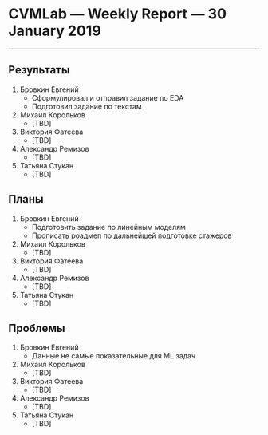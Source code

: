 # CVMLab — Weekly Report — 30 January 2019

----------------

## Результаты

  1. Бровкин Евгений
     - Сформулировал и отправил задание по EDA
     - Подготовил задание по текстам
  2. Михаил Корольков
     - [TBD]
  3. Виктория Фатеева
     - [TBD]
  4. Александр Ремизов
     - [TBD]
  5. Татьяна Стукан
     - [TBD]

## Планы

  1. Бровкин Евгений
     - Подготовить задание по линейным моделям
     - Прописать роадмеп по дальнейшей подготовке стажеров
  2. Михаил Корольков
     - [TBD]
  3. Виктория Фатеева
     - [TBD]
  4. Александр Ремизов
     - [TBD]
  5. Татьяна Стукан
     - [TBD]

## Проблемы

  1. Бровкин Евгений
     - Данные не самые показательные для ML задач
  2. Михаил Корольков
     - [TBD]
  3. Виктория Фатеева
     - [TBD]
  4. Александр Ремизов
     - [TBD]
  5. Татьяна Стукан
     - [TBD]

<!-- LINKS -->